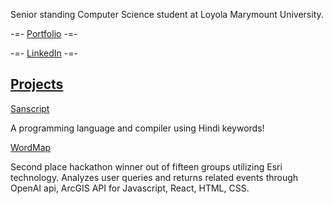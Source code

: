 
Senior standing Computer Science student at Loyola Marymount University.

-=- [Portfolio](https://gauravbasu03.github.io/) -=-

-=- [LinkedIn](https://www.linkedin.com/in/gaurav-basu-2b9a26215/) -=- 

<h2><u>Projects</u></h2>

[Sanscript](www.github.com/anikambhatnagar/Sanscript)

A programming language and compiler using Hindi keywords! 

[WordMap](www.github.com/Abhi-Gan/LatitudeWithAttitude)

Second place hackathon winner out of fifteen groups utilizing Esri technology. Analyzes user queries and returns related events through OpenAI api, ArcGIS API for Javascript, React, HTML, CSS.
<!--
**gauravbasu03/gauravbasu03** is a ✨ _special_ ✨ repository because its `README.md` (this file) appears on your GitHub profile.

Here are some ideas to get you started:

- 🔭 I’m currently working on ...
- 🌱 I’m currently learning ...
- 👯 I’m looking to collaborate on ...
- 🤔 I’m looking for help with ...
- 💬 Ask me about ...
- 📫 How to reach me: ...
- 😄 Pronouns: ...
- ⚡ Fun fact: ...
-->
